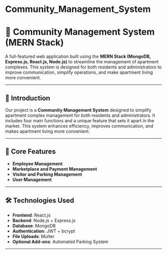 # Community_Management_System

# 🏢 Community Management System (MERN Stack)

A full-featured web application built using the **MERN Stack (MongoDB, Express.js, React.js, Node.js)** to streamline the management of apartment complexes. This system is designed for both residents and administrators to improve communication, simplify operations, and make apartment living more convenient.

---

## 📌 Introduction

Our project is a **Community Management System** designed to simplify apartment complex management for both residents and administrators. It includes four main functions and a unique feature that sets it apart in the market. This system enhances efficiency, improves communication, and makes apartment living more convenient.

---

## 🎯 Core Features

- **Employee Management**
- **Marketplace and Payment Management**
- **Visitor and Parking Management**
- **User Management**

---

## 🛠️ Technologies Used

- **Frontend**: React.js
- **Backend**: Node.js + Express.js
- **Database**: MongoDB
- **Authentication**: JWT + bcrypt
- **File Uploads**: Multer 
- **Optional Add-ons**: Automated Parking System

---




